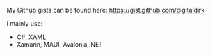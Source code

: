 My Github gists can be found here: https://gist.github.com/digitaldirk

I mainly use:
- C#, XAML
- Xamarin, MAUI, Avalonia,.NET